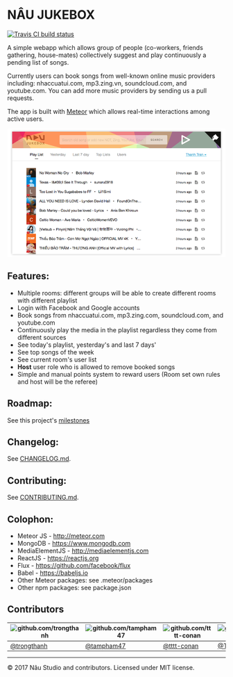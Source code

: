 # NÂU JUKEBOX

[![Travis CI build status](https://travis-ci.org/naustudio/nau-jukebox.svg?branch=develop "Travis CI build status")](https://travis-ci.org/naustudio/nau-jukebox)

A simple webapp which allows group of people (co-workers, friends gathering, house-mates) collectively suggest and play continuously a pending list of songs.

Currently users can book songs from well-known online music providers including: nhaccuatui.com, mp3.zing.vn, soundcloud.com, and youtube.com. You can add more music providers by sending us a pull requests.

The app is built with [Meteor](http://meteor.com/) which allows real-time interactions among active users.

![Screenshot](public/screenshot.png "Nau Jukebox screenshot")

## Features:

* Multiple rooms: different groups will be able to create different rooms with different playlist
* Login with Facebook and Google accounts
* Book songs from nhaccuatui.com, mp3.zing.com, soundcloud.com, and youtube.com
* Continuously play the media in the playlist regardless they come from different sources
* See today's playlist, yesterday's and last 7 days'
* See top songs of the week
* See current room's user list
* **Host** user role who is allowed to remove booked songs
* Simple and manual points system to reward users (Room set own rules and host will be the referee)

## Roadmap:

See this project's [milestones](https://github.com/naustudio/nau-jukebox/milestones)

## Changelog:

See [CHANGELOG.md](CHANGELOG.md).

## Contributing:

See [CONTRIBUTING.md](CONTRIBUTING.md).

## Colophon:

* Meteor JS - http://meteor.com
* MongoDB - https://www.mongodb.com
* MediaElementJS - http://mediaelementjs.com
* ReactJS - https://reactjs.org
* Flux - https://github.com/facebook/flux
* Babel - https://babeljs.io
* Other Meteor packages: see .meteor/packages
* Other npm packages: see package.json

## Contributors

<!-- prettier-ignore -->
| ![github.com/trongthanh](https://avatars3.githubusercontent.com/u/234226?s=128) | ![github.com/tampham47](https://avatars3.githubusercontent.com/u/5687992?s=128) | ![github.com/tttt-conan](https://avatars3.githubusercontent.com/u/8154402?s=128) | ![github.com/TDiNguyen](https://avatars3.githubusercontent.com/u/18071187?s=128) | ![github.com/leptco](https://api.adorable.io/avatars/128/leptco@github.png "26835659") |
| --- | --- | --- | --- | --- |
| [@trongthanh](https://github.com/trongthanh) | [@tampham47](https://github.com/tampham47) | [@tttt-conan](https://github.com/tttt-conan) | [@TDiNguyen](https://github.com/TDiNguyen) | [@leptco](https://github.com/leptco) |

---

© 2017 Nâu Studio and contributors. Licensed under MIT license.
